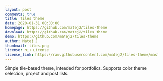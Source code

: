 ```yaml
---
layout: post
comments: true
title: Tiles theme
date: 2020-01-31 00:00:00
homepage: https://github.com/matej2/tiles-theme
download: https://github.com/matej2/tiles-theme
demo: https://github.com/matej2/tiles-theme
author: Matej J
thumbnail: tiles.png
license: MIT License
license_link: https://raw.githubusercontent.com/matej2/tiles-theme/master/LICENSE
---
```


Simple tile-based theme, intended for portfolios. Supports color theme selection, project and post lists.
